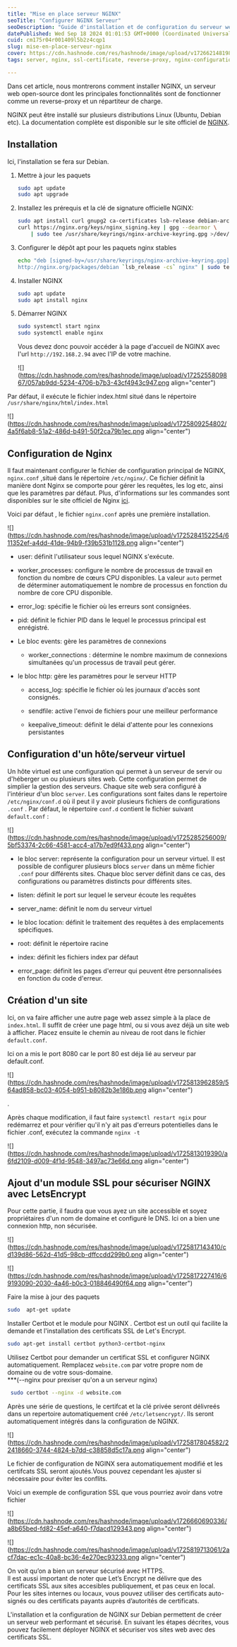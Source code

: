 ```yaml
---
title: "Mise en place serveur NGINX"
seoTitle: "Configurer NGINX Serveur"
seoDescription: "Guide d'installation et de configuration du serveur web NGINX, incluant la gestion des hôtes virtuels, la mise en place d'un certificat SSL via LetsEncrypt"
datePublished: Wed Sep 18 2024 01:01:53 GMT+0000 (Coordinated Universal Time)
cuid: cm175r04r001409l5b2z4cqp1
slug: mise-en-place-serveur-nginx
cover: https://cdn.hashnode.com/res/hashnode/image/upload/v1726621481983/5066e152-72f3-4c53-8c26-9a172c45de9c.png
tags: server, nginx, ssl-certificate, reverse-proxy, nginx-configuration-guide, ssltls

---
```


Dans cet article, nous montrerons comment installer NGINX, un serveur web open-source dont les principales fonctionnalités sont de fonctionner comme un reverse-proxy et un répartiteur de charge.

NGINX peut être installé sur plusieurs distributions Linux (Ubuntu, Debian etc). La documentation complète est disponible sur le site officiel de [NGINX](https://nginx.org/en/linux_packages.html).

## **Installation**

Ici, l'installation se fera sur Debian.

1. Mettre à jour les paquets
    
    ```bash
    sudo apt update
    sudo apt upgrade
    ```
    
2. Installez les prérequis et la clé de signature officielle NGINX:
    
    ```bash
    sudo apt install curl gnupg2 ca-certificates lsb-release debian-archive-keyring
    curl https://nginx.org/keys/nginx_signing.key | gpg --dearmor \
        | sudo tee /usr/share/keyrings/nginx-archive-keyring.gpg >/dev/null
    ```
    
3. Configurer le dépôt apt pour les paquets nginx stables
    
    ```bash
    echo "deb [signed-by=/usr/share/keyrings/nginx-archive-keyring.gpg] \
    http://nginx.org/packages/debian `lsb_release -cs` nginx" | sudo tee /etc/apt/sources.list.d/nginx.list
    ```
    
4. Installer NGINX
    
    ```bash
    sudo apt update
    sudo apt install nginx
    ```
    
5. Démarrer NGINX
    
    ```bash
    sudo systemctl start nginx
    sudo systemctl enable nginx
    ```
    
    Vous devez donc pouvoir accéder à la page d'accueil de NGINX avec l'url `http://192.168.2.94` avec l'IP de votre machine.
    
    ![](https://cdn.hashnode.com/res/hashnode/image/upload/v1725255809867/057ab9dd-5234-4706-b7b3-43cf4943c947.png align="center")
    

Par défaut, il exécute le fichier index.html situé dans le répertoire `/usr/share/nginx/html/index.html`

![](https://cdn.hashnode.com/res/hashnode/image/upload/v1725809254802/4a5f6ab8-51a2-486d-b491-50f2ca79b1ec.png align="center")

## **Configuration de Nginx**

Il faut maintenant configurer le fichier de configuration principal de NGINX, `nginx.conf` ,situé dans le répertoire `/etc/nginx/`. Ce fichier définit la manière dont Nginx se comporte pour gérer les requêtes, les log etc, ainsi que les paramètres par défaut. Plus, d'informations sur les commandes sont disponibles sur le site officiel de Nginx [ici](https://nginx.org/en/docs/ngx_core_module.html).

Voici par défaut , le fichier `nginx.conf` après une première installation.

![](https://cdn.hashnode.com/res/hashnode/image/upload/v1725284152254/611352ef-a4dd-41de-94b9-f39b531b1128.png align="center")

* user: définit l'utilisateur sous lequel NGINX s'exécute.
    
* worker\_processes: configure le nombre de processus de travail en fonction du nombre de cœurs CPU disponibles. La valeur `auto` permet de déterminer automatiquement le nombre de processus en fonction du nombre de core CPU disponible.
    
* error\_log: spécifie le fichier où les erreurs sont consignées.
    
* pid: définit le fichier PID dans le lequel le processus principal est enrégistré.
    
* Le bloc events: gère les paramètres de connexions
    
    * worker\_connections : détermine le nombre maximum de connexions simultanées qu'un processus de travail peut gérer.
        
* le bloc http: gère les paramètres pour le serveur HTTP
    
    * access\_log: spécifie le fichier où les journaux d'accès sont consignés.
        
    * sendfile: active l'envoi de fichiers pour une meilleur performance
        
    * keepalive\_timeout: définit le délai d'attente pour les connexions persistantes
        

## Configuration d'un hôte/serveur virtuel

Un hôte virtuel est une configuration qui permet à un serveur de servir ou d'héberger un ou plusieurs sites web. Cette configuration permet de simplier la gestion des serveurs. Chaque site web sera configuré à l'intérieur d'un bloc `server`. Les configurations sont faites dans le repertoire `/etc/nginx/conf.d` où il peut il y avoir plusieurs fichiers de configurations `.conf` . Par défaut, le répertoire `conf.d` contient le fichier suivant `default.conf` :

![](https://cdn.hashnode.com/res/hashnode/image/upload/v1725285256009/5bf53374-2c66-4581-acc4-a17b7ed9f433.png align="center")

* le bloc server: représente la configuration pour un serveur virtuel. Il est possible de configurer plusieurs blocs `server` dans un même fichier `.conf` pour différents sites. Chaque bloc server définit dans ce cas, des configurations ou paramètres distincts pour différents sites.
    
* listen: définit le port sur lequel le serveur écoute les requêtes
    
* server\_name: définit le nom du serveur virtuel
    
* le bloc location: définit le traitement des requêtes à des emplacements spécifiques.
    
* root: définit le répertoire racine
    
* index: définit les fichiers index par défaut
    
* error\_page: définit les pages d'erreur qui peuvent être personnalisées en fonction du code d'erreur.
    

## Création d'un site

Ici, on va faire afficher une autre page web assez simple à la place de `index.html`. Il suffit de créer une page html, ou si vous avez déjà un site web à afficher. Placez ensuite le chemin au niveau de root dans le fichier `default.conf`.

Ici on a mis le port 8080 car le port 80 est déja lié au serveur par default.conf.

![](https://cdn.hashnode.com/res/hashnode/image/upload/v1725813962859/564ad858-bc03-4054-b951-b8082b3e186b.png align="center")

.

Après chaque modification, il faut faire `systemctl restart ngix` pour redémarrez et pour vérifier qu'il n'y ait pas d'erreurs potentielles dans le fichier .conf, exécutez la commande `nginx -t`

![](https://cdn.hashnode.com/res/hashnode/image/upload/v1725813019390/a6fd2109-d009-4f1d-9548-3497ac73e66d.png align="center")

## Ajout d'un module SSL pour sécuriser NGINX avec LetsEncrypt

Pour cette partie, il faudra que vous ayez un site accessible et soyez propriétaires d'un nom de domaine et configuré le DNS. Ici on a bien une connexion http, non sécurisée.

![](https://cdn.hashnode.com/res/hashnode/image/upload/v1725817143410/cd139d86-562d-41d5-98cb-dffccdd299b0.png align="center")

![](https://cdn.hashnode.com/res/hashnode/image/upload/v1725817227416/69193090-2030-4a46-b0c3-018846490f64.png align="center")

Faire la mise à jour des paquets

```bash
sudo  apt-get update
```

Installer Certbot et le module pour NGINX . Certbot est un outil qui facilite la demande et l'installation des certificats SSL de Let's Encrypt.

```bash
sudo apt-get install certbot python3-certbot-nginx
```

Utilisez Certbot pour demander un certificat SSL et configurer NGINX automatiquement. Remplacez `website.com` par votre propre nom de domaine ou de votre sous-domaine.  
\*\*\*(--nginx pour prexiser qu'on a un serveur nginx)

```bash
 sudo certbot --nginx -d website.com
```

Après une série de questions, le certifcat et la clé privée seront délivreés dans un repertoire automatiquement créé `/etc/letsencrypt/`. Ils seront automatiquement intégrés dans la configuration de NGINX.

![](https://cdn.hashnode.com/res/hashnode/image/upload/v1725817804582/22418660-3744-4824-b7dd-c38858d5c17a.png align="center")

Le fichier de configuration de NGINX sera automatiquement modifié et les certifcats SSL seront ajoutés.Vous pouvez cependant les ajuster si nécessaire pour éviter les conflits.

Voici un exemple de configuration SSL que vous pourriez avoir dans votre fichier

![](https://cdn.hashnode.com/res/hashnode/image/upload/v1726660690336/a8b65bed-fd82-45ef-a640-f7dacd129343.png align="center")

![](https://cdn.hashnode.com/res/hashnode/image/upload/v1725819713061/2acf7dac-ec1c-40a8-bc36-4e270ec93233.png align="center")

On voit qu’on a bien un serveur sécurisé avec HTTPS.  
Il est aussi important de noter que Let’s Encrypt ne délivre que des certificats SSL aux sites accesibles publiquement, et pas ceux en local. Pour les sites internes ou locaux, vous pouvez utiliser des certificats auto-signés ou des certificats payants auprès d’autorités de certificats.

L'installation et la configuration de NGINX sur Debian permettent de créer un serveur web performant et sécurisé. En suivant les étapes décrites, vous pouvez facilement déployer NGINX et sécuriser vos sites web avec des certificats SSL.